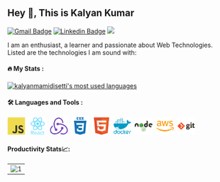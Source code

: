 ## Hey 👋, This is Kalyan Kumar

[![Gmail Badge](https://img.shields.io/badge/-kalyankumarbabu@gmail.com-c14438?style=flat&logo=Gmail&logoColor=white&link=mailto:kalyankumarbabu@gmail.com)](mailto:kalyankumarbabu@gmail.com) [![Linkedin Badge](https://img.shields.io/badge/-kalyankumar-0072b1?style=flat&logo=Linkedin&logoColor=white&link=https://www.linkedin.com/in/kalyan-kumar-mamidisetti-067945140/)](https://www.linkedin.com/in/kalyan-kumar-mamidisetti-067945140/)
![](https://komarev.com/ghpvc/?username=kalyanmamidisetti)
<p align='left'>I am an enthusiast, a learner and passionate about Web Technologies. Listed are the technologies I am sound with:


#### :fire: My Stats :
<!--- [![GitHub Streak](http://github-readme-streak-stats.herokuapp.com?user=kalyanmamidisetti&theme=dark&background=000000)](https://git.io/streak-stats) 

[![Top Langs](https://github-readme-stats.vercel.app/api/top-langs/?username=kalyanmamidisetti&layout=compact&theme=light)](https://github.com/kalyanmamidisetti/github-readme-stats) -->

<a href="https://github.com/kalyanmamidisetti">
  <img align="center" src="https://github-readme-stats.vercel.app/api/top-langs/?username=kalyanmamidisetti&theme=light&count_private=true&layout=compact" width="205" alt="kalyanmamidisetti's most used languages" />
</a>
<!-- <a href="https://github.com/kalyanmamidisetti">
 <img align="center" src="https://github-readme-stats.vercel.app/api?username=kalyanmamidisetti&show_icons=true&theme=light&line_height=27&include_all_commits=true&count_private=true&hide=issues,prs,contribs" width="350" alt="kalyanmamidisetti's github stats"/>
</a> -->
 
#### :hammer_and_wrench: Languages and Tools :
<div>
  <img src="https://github.com/devicons/devicon/blob/master/icons/javascript/javascript-original.svg" title="JavaScript" alt="JavaScript" width="40" height="40"/>&nbsp;
  <img src="https://github.com/devicons/devicon/blob/master/icons/react/react-original-wordmark.svg" title="React" alt="React" width="40" height="40"/>&nbsp;
  <img src="https://github.com/devicons/devicon/blob/master/icons/redux/redux-original.svg" title="Redux" alt="Redux " width="40" height="40"/>&nbsp;
  <img src="https://github.com/devicons/devicon/blob/master/icons/css3/css3-plain-wordmark.svg"  title="CSS3" alt="CSS" width="40" height="40"/>&nbsp;
  <img src="https://github.com/devicons/devicon/blob/master/icons/html5/html5-original.svg" title="HTML5" alt="HTML" width="40" height="40"/>&nbsp;
  <img src="https://github.com/devicons/devicon/blob/master/icons/docker/docker-plain-wordmark.svg" title="Docker" alt="Docker" width="40" height="40"/>&nbsp;
  <img src="https://github.com/devicons/devicon/blob/master/icons/nodejs/nodejs-original-wordmark.svg" title="NodeJS" alt="NodeJS" width="40" height="40"/>&nbsp;
  <img src="https://github.com/devicons/devicon/blob/master/icons/amazonwebservices/amazonwebservices-plain-wordmark.svg" title="AWS" alt="AWS" width="40" height="40"/>&nbsp;
  <img src="https://github.com/devicons/devicon/blob/master/icons/git/git-original-wordmark.svg" title="Git" **alt="Git" width="40" height="40"/>
</div>

<!-- <p><img align="center" src="https://github-readme-stats.vercel.app/api/top-langs?username=kalyanmamidisetti&show_icons=true&locale=en&layout=compact" alt="kalyan kumar" /></p>

![Kalyan's github stats](https://github-readme-stats.vercel.app/api?username=kalyanmamidisetti&show_icons=true&theme=tokyonight) <br/>
 -->

#### Productivity Stats📈:
<table>
  <tr>
    <td><img src="https://github-profile-summary-cards.vercel.app/api/cards/profile-details?username=kalyanmamidisetti&theme=tokyonight"  display=block width=100% height=auto  alt="1" ></td>
   </tr> 
<!--    <tr>
      <td><img src="https://activity-graph.herokuapp.com/graph?username=kalyanmamidisetti&bg_color=1a1b27&color=be90f2&line=638fda&point=35aea1&area=true"  display=block width=100% height=auto alt="2" ></td>
  </td>
  </tr> -->
</table>


